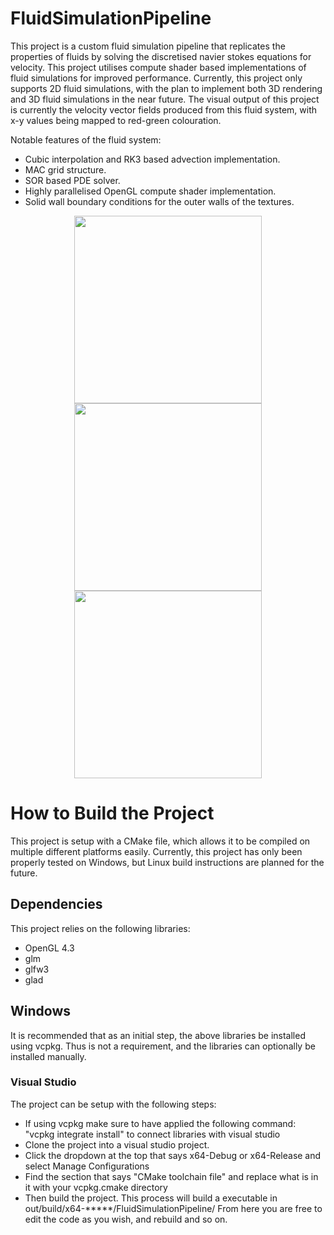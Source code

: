 # FluidSimulationPipeline

This project is a custom fluid simulation pipeline that replicates the properties of fluids by solving the discretised navier stokes equations for velocity.
This project utilises compute shader based implementations of fluid simulations for improved performance.
Currently, this project only supports 2D fluid simulations, with the plan to implement both 3D rendering and 3D fluid simulations in the near future.
The visual output of this project is currently the velocity vector fields produced from this fluid system, with x-y values being mapped to red-green colouration.

Notable features of the fluid system:
* Cubic interpolation and RK3 based advection implementation.
* MAC grid structure.
* SOR based PDE solver.
* Highly parallelised OpenGL compute shader implementation.
* Solid wall boundary conditions for the outer walls of the textures.

<p float="left" align="center">
  <img src="/Images/FluidInteraction.gif" width="300" />
  <img src="/Images/FluidRun.gif" width="300" /> 
  <img src="/Images/FluidSpiral.gif" width="300" />
</p>


  # How to Build the Project
  This project is setup with a CMake file, which allows it to be compiled on multiple different platforms easily.
  Currently, this project has only been properly tested on Windows, but Linux build instructions are planned for the future.


## Dependencies

  This project relies on the following libraries:

  * OpenGL 4.3
  * glm
  * glfw3
  * glad
 
  ## Windows

  It is recommended that as an initial step, the above libraries be installed using vcpkg.
  Thus is not a requirement, and the libraries can optionally be installed manually.
  
  ### Visual Studio
  The project can be setup with the following steps:
  * If using vcpkg make sure to have applied the following command: "vcpkg integrate install" to connect libraries with visual studio
  * Clone the project into a visual studio project.
  * Click the dropdown at the top that says x64-Debug or x64-Release and select Manage Configurations
  * Find the section that says "CMake toolchain file" and replace what is in it with your vcpkg.cmake directory
  * Then build the project.
  This process will build a executable in out/build/x64-*****/FluidSimulationPipeline/
  From here you are free to edit the code as you wish, and rebuild and so on.
  
